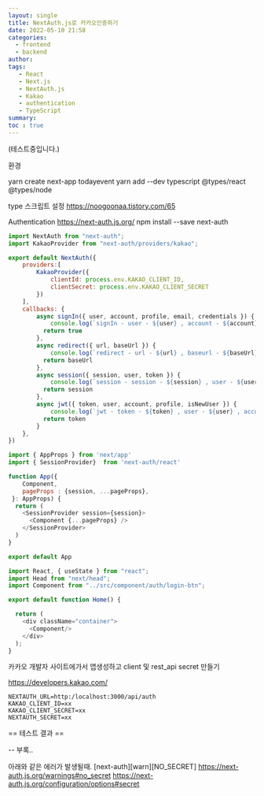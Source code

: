 ```yaml
---
layout: single
title: NextAuth.js로 카카오인증하기
date: 2022-05-10 21:58
categories: 
  - frontend
  - backend
author: 
tags: 
   - React
   - Next.js
   - NextAuth.js
   - Kakao
   - authentication
   - TypeScript
summary: 
toc : true
---
```


(테스트중입니다.)

환경 

yarn create next-app todayevent
yarn add --dev typescript @types/react @types/node

type 스크립트 설정
https://noogoonaa.tistory.com/65


Authentication
https://next-auth.js.org/
npm install --save next-auth



```javascript
import NextAuth from "next-auth";
import KakaoProvider from "next-auth/providers/kakao";

export default NextAuth({
    providers:[
        KakaoProvider({
            clientId: process.env.KAKAO_CLIENT_ID,
            clientSecret: process.env.KAKAO_CLIENT_SECRET
        })
    ],
    callbacks: {
        async signIn({ user, account, profile, email, credentials }) {
            console.log(`signIn - user - ${user} , account - ${account} `)
          return true
        },
        async redirect({ url, baseUrl }) {
            console.log(`redirect - url - ${url} , baseurl - ${baseUrl} `)
          return baseUrl
        },
        async session({ session, user, token }) {
            console.log(`session - session - ${session} , user - ${user} , token -  ${token}`)
          return session
        },
        async jwt({ token, user, account, profile, isNewUser }) {
            console.log(`jwt - token - ${token} , user - ${user} , account -  ${account} , profile -  ${profile} , isNewUser -  ${isNewUser}`)
          return token
        }
    },
})
```
```javascript
import { AppProps } from 'next/app'
import { SessionProvider}  from 'next-auth/react'

function App({ 
    Component, 
    pageProps : {session, ...pageProps},
 }: AppProps) {
  return (
    <SessionProvider session={session}>
      <Component {...pageProps} />
    </SessionProvider>
  )
}

export default App
```



```javascript
import React, { useState } from "react";
import Head from "next/head";
import Component from "../src/component/auth/login-btn";

export default function Home() {

  return (
    <div className="container"> 
      <Component/>
    </div>
  );
}
```


카카오 개발자 사이트에가서 앱생성하고 client 및 rest_api secret 만들기

https://developers.kakao.com/

```text
NEXTAUTH_URL=http:/localhost:3000/api/auth
KAKAO_CLIENT_ID=xx
KAKAO_CLIENT_SECRET=xx
NEXTAUTH_SECRET=xx
```


== 테스트 결과 ==


--
부록..

아래와 같은 에러가 발생될때.
[next-auth][warn][NO_SECRET] 
https://next-auth.js.org/warnings#no_secret
https://next-auth.js.org/configuration/options#secret